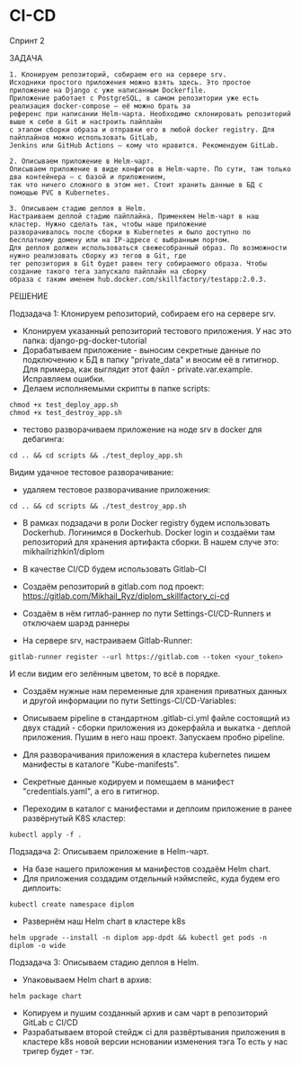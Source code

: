 # CI-CD

Спринт 2

ЗАДАЧА

```
1. Клонируем репозиторий, собираем его на сервере srv.
Исходники простого приложения можно взять здесь. Это простое приложение на Django с уже написанным Dockerfile. 
Приложение работает с PostgreSQL, в самом репозитории уже есть реализация docker-compose — её можно брать за 
референс при написании Helm-чарта. Необходимо склонировать репозиторий выше к себе в Git и настроить пайплайн 
с этапом сборки образа и отправки его в любой docker registry. Для пайплайнов можно использовать GitLab, 
Jenkins или GitHub Actions — кому что нравится. Рекомендуем GitLab.

2. Описываем приложение в Helm-чарт.
Описываем приложение в виде конфигов в Helm-чарте. По сути, там только два контейнера — с базой и приложением, 
так что ничего сложного в этом нет. Стоит хранить данные в БД с помощью PVC в Kubernetes.

3. Описываем стадию деплоя в Helm.
Настраиваем деплой стадию пайплайна. Применяем Helm-чарт в наш кластер. Нужно сделать так, чтобы наше приложение 
разворачивалось после сборки в Kubernetes и было доступно по бесплатному домену или на IP-адресе с выбранным портом.
Для деплоя должен использоваться свежесобранный образ. По возможности нужно реализовать сборку из тегов в Git, где 
тег репозитория в Git будет равен тегу собираемого образа. Чтобы создание такого тега запускало пайплайн на сборку 
образа c таким именем hub.docker.com/skillfactory/testapp:2.0.3.
```

РЕШЕНИЕ

Подзадача 1: Клонируем репозиторий, собираем его на сервере srv.
  - Клонируем указанный репозиторий тестового приложения. У нас это папка: django-pg-docker-tutorial
  - Дорабатываем приложение - выносим секретные данные по подключению к БД в папку "private_data" и вносим её 
  в гитигнор. Для примера, как выглядит этот файл - private.var.example. Исправляем ошибки.
  - Делаем исполняемыми скрипты в папке scripts:
  ```
  chmod +x test_deploy_app.sh
  chmod +x test_destroy_app.sh
  ```
  - тестово разворачиваем приложение на ноде srv в docker для дебагинга:
  ```
  cd .. && cd scripts && ./test_deploy_app.sh
  ```
  Видим удачное тестовое разворачивание:

  - удаляем тестовое разворачивание приложения:
  ```
  cd .. && cd scripts && ./test_destroy_app.sh
  ```

  - В рамках подзадачи в роли Docker registry будем использовать Dockerhub. Логинимся в Dockerhub.
  Docker login и создаёми там репозиторий для хранения артифакта сборки. В нашем случе это:
  mikhailrizhkin1/diplom

  - В качестве CI/CD будем использовать Gitlab-CI
  - Создаём репозиторий в gitlab.com под проект: https://gitlab.com/Mikhail_Ryz/diplom_skillfactory_ci-cd
  - Создаём в нём гитлаб-раннер по пути Settings-CI/CD-Runners и отключаем шарэд раннеры

  - На сервере srv, настраиваем Gitlab-Runner:
  ```
  gitlab-runner register --url https://gitlab.com --token <your_token>
  ```
  И если видим его зелённым цветом, то всё в порядке.

  - Создаём нужные нам переменные для хранения приватных данных и другой информации по пути Settings-CI/CD-Variables:

  - Описываем pipeline в стандартном .gitlab-ci.yml файле состоящий из двух стадий - сборки приложения из докерфайла и выкатка - деплой приложения. Пушим в него наш проект. Запускаем пробно pipeline.
  
  - Для разворачивания приложения в  кластера kubernetes пишем манифесты в каталоге "Kube-manifests".
  - Секретные данные кодируем и помещаем в манифест "credentials.yaml", а его в гитигнор.
  - Переходим в каталог с манифестами и деплоим приложение в ранее развёрнутый K8S кластер:
  ```
  kubectl apply -f .
  ``` 


Подзадача 2: Описываем приложение в Helm-чарт.
  - На базе нашего приложения м манифестов создаём Helm chart.
  - Для приложения создадим отдельный нэймспейс, куда будем его диплоить:
  ```
  kubectl create namespace diplom
  ```
  - Развернём наш Helm chart в кластере k8s
  ```
  helm upgrade --install -n diplom app-dpdt && kubectl get pods -n diplom -o wide 
  ```

Подзадача 3: Описываем стадию деплоя в Helm.
  - Упаковываем Helm chart в архив:
  ```
  helm package chart 
  ```
  - Копируем и пушим созданный архив и сам чарт в репозиторий GitLab c CI/CD
  - Разрабатываем второй стейдж ci для развёртывания приложения в кластере k8s новой версии нсновании изменения тэга
  То есть у нас тригер будет - тэг. 